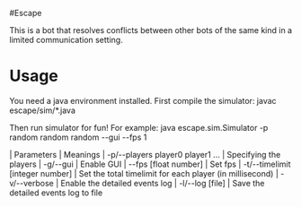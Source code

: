 #Escape

This is a bot that resolves conflicts between other bots of the same kind in a limited communication setting.

# Usage
  You need a java environment installed.
  First compile the simulator:
      javac escape/sim/*.java

  Then run simulator for fun! For example:
      java escape.sim.Simulator -p random random random --gui --fps 1

  | Parameters                            | Meanings
  | -p/--players player0 player1 ...      | Specifying the players
  | -g/--gui                              | Enable GUI
  | --fps [float number]                  | Set fps
  | -t/--timelimit [integer number]       | Set the total timelimit for each player (in millisecond)
  | -v/--verbose                          | Enable the detailed events log
  | -l/--log [file]                       | Save the detailed events log to file
